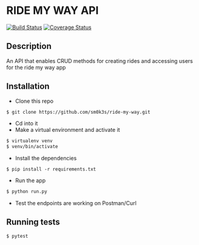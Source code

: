 # RIDE MY WAY API
[![Build Status](https://travis-ci.org/Sm0k3s/Ride-my-way.svg?branch=master)](https://travis-ci.org/Sm0k3s/Ride-my-way)
[![Coverage Status](https://coveralls.io/repos/github/Sm0k3s/Ride-my-way/badge.svg?branch=master)](https://coveralls.io/github/Sm0k3s/Ride-my-way?branch=master)
## Description

An API that enables CRUD methods for creating rides and accessing users for the ride my way app

## Installation

* Clone this repo 

```bash
$ git clone https://github.com/sm0k3s/ride-my-way.git
```
* Cd into it
* Make a virtual environment and activate it

```bash
$ virtualenv venv
$ venv/bin/activate
```
* Install the dependencies 

```
$ pip install -r requirements.txt
```

* Run the app

 ```bash
 $ python run.py
 ```

* Test the endpoints are working on Postman/Curl

## Running tests
```bash
$ pytest
```
